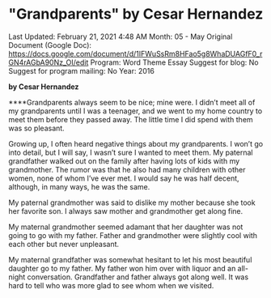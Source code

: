 # "Grandparents" by Cesar Hernandez

Last Updated: February 21, 2021 4:48 AM
Month: 05 - May
Original Document (Google Doc): https://docs.google.com/document/d/1IFWuSsRm8HFao5g8WhaDUAGfF0_rGN4rAGbA90Nz_OI/edit
Program: Word Theme Essay
Suggest for blog: No
Suggest for program mailing: No
Year: 2016

**by Cesar Hernandez**

****Grandparents always seem to be nice; mine were. I didn’t meet all of my grandparents until I was a teenager, and we went to my home country to meet them before they passed away. The little time I did spend with them was so pleasant.

Growing up, I often heard negative things about my grandparents. I won’t go into detail, but I will say, I wasn’t sure I wanted to meet them. My paternal grandfather walked out on the family after having lots of kids with my grandmother. The rumor was that he also had many children with other women, none of whom I’ve ever met. I would say he was half decent, although, in many ways, he was the same.

My paternal grandmother was said to dislike my mother because she took her favorite son. I always saw mother and grandmother get along fine.

My maternal grandmother seemed adamant that her daughter was not going to go with my father. Father and grandmother were slightly cool with each other but never unpleasant.

My maternal grandfather was somewhat hesitant to let his most beautiful daughter go to my father. My father won him over with liquor and an all-night conversation. Grandfather and father always got along well. It was hard to tell who was more glad to see whom when we visited.